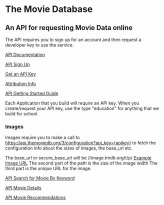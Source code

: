 # The Movie Database
## An API for requesting Movie Data online

The API requires you to sign up for an account and then request a developer key to use the service.

[API Documentation](https://www.themoviedb.org/documentation/api) 

[API Sign Up](https://www.themoviedb.org/account/signup) 

[Get an API Key](https://www.themoviedb.org/settings/api) 

[Attribution Info](https://www.themoviedb.org/about/logos-attribution) 

[API Getting Started Guide](https://developers.themoviedb.org/3/getting-started)

Each Application that you build will require an API key.
When you create/request your API key, use the type "education" for anything that we build for school.

### Images

Images require you to make a call to 
https://api.themoviedb.org/3/configuration?api_key={apikey}
to fetch the configuration info about the sizes of images, the base_url etc.

The base_url or secure_base_url will be //image.tmdb.org/t/p/
[Example Image URL](https://image.tmdb.org/t/p/w185/fg6fhyKg3vbdGtnf9Hq27Q5gS3r.jpg)
The second part of the path is the size of the image width
The third part is the unique URL for the image.

[API Search for Movie By Keyword](https://api.themoviedb.org/3/search/movie/?api_key={apikey}&query={keyword}&year={year}&language=en-US)
 
[API Movie Details](https://api.themoviedb.org/3/movie/{movie_id}?api_key={apikey})

[API Movie Recommendations](https://api.themoviedb.org/3/movie/{movie_id}/recommendations?api_key={apikey}&language=en-US)